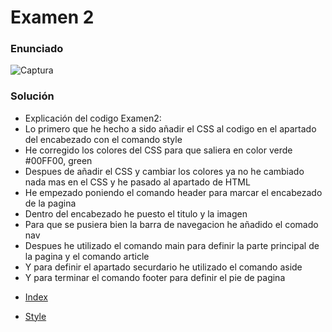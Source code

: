 # Examen 2

### Enunciado

![Captura](https://user-images.githubusercontent.com/73166252/102477047-25c88800-405c-11eb-980c-5430c83bd9eb.PNG)

### Solución

- Explicación del codigo Examen2: <br> 
- Lo primero que he hecho a sido añadir el CSS al codigo en el apartado del encabezado con el comando style <br> 
- He corregido los colores del CSS para que saliera en color verde #00FF00, green <br> 
- Despues de añadir el CSS y cambiar los colores ya no he cambiado nada mas en el CSS y he pasado al apartado de HTML <br> 
- He empezado poniendo el comando header para marcar el encabezado de la pagina <br> 
- Dentro del encabezado he puesto el titulo y la imagen <br> 
- Para que se pusiera bien la barra de navegacion he añadido el comado nav <br> 
- Despues he utilizado el comando main para definir la parte principal de la pagina y el comando article <br> 
- Y para definir el apartado securdario he utilizado el comando aside <br> 
- Y para terminar el comando footer para definir el pie de pagina <br> 

* [Index](https://github.com/EricEo/Examen2/blob/main/Examen%202/index.html)

* [Style](https://github.com/EricEo/Examen2/blob/main/Examen%202/style.css)
